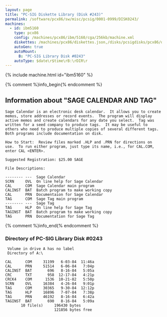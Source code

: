 ```yaml
---
layout: page
title: "PC-SIG Diskette Library (Disk #243)"
permalink: /software/pcx86/sw/misc/pcsig/0001-0999/DISK0243/
machines:
  - id: ibm5160
    type: pcx86
    config: /machines/pcx86/ibm/5160/cga/256kb/machine.xml
    diskettes: /machines/pcx86/diskettes.json,/disks/pcsigdisks/pcx86/diskettes.json
    autoGen: true
    autoMount:
      B: "PC-SIG Library Disk #0243"
    autoType: $date\r$time\rB:\rDIR\r
---
```


{% include machine.html id="ibm5160" %}

{% comment %}info_begin{% endcomment %}

## Information about "SAGE CALENDAR AND TAG"

    Sage Calendar is an electronic desk calendar.  It allows you to create
    memos, store addresses or record events.  The program will display
    active memos and create calendars for any date you select.  Tag was
    written for a seed company to produce tags.  It may be useful to
    others who need to produce multiple copies of several different tags.
    Both programs include documentation on disk.
    
    How to Start:  Review files marked .HLP and .PRN for directions on
    use.  To run either program, just type its name, i.e., for CAL.COM,
    enter CAL <ENTER>.
    
    Suggested Registration: $25.00 SAGE
    
    File Descriptions:
    
    -------- ---  Sage Calendar
    SCRN     OVL  On line help for Sage Calendar
    CAL      COM  Sage Calendar main program
    CALINST  BAT  Batch program to make working copy
    CAL      PRN  Documentaion for Sage Calendar
    TAG      COM  Sage Tag main program
    -------- ---  Sage Tag
    TAG      HLP  On line help for Sage Tag
    TAGINST  BAT  Batch program to make working copy
    TAG      PRN  Documentation for Sage Tag
{% comment %}info_end{% endcomment %}


### Directory of PC-SIG Library Disk #0243

     Volume in drive A has no label
     Directory of A:\

    CAL      COM     31199   6-03-84  11:46a
    CAL      PRN     51514   6-06-84   7:04p
    CALINST  BAT       696   8-16-84   5:05a
    CRC      TXT       958  12-17-84   4:21p
    CRCK4    COM      1536  10-21-82   5:50p
    SCRN     OVL     16384   4-26-84   9:01p
    TAG      COM     30365   9-30-84  12:12p
    TAG      HLP     16896   7-07-84   7:38p
    TAG      PRN     46192   8-16-84   6:42a
    TAGINST  BAT       690   8-16-84   5:09a
           10 file(s)     196430 bytes
                          121856 bytes free

